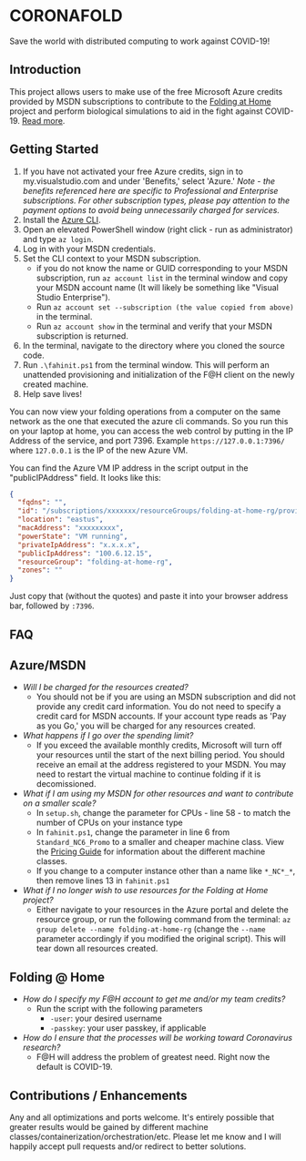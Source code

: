 # CORONAFOLD

Save the world with distributed computing to work against COVID-19!

## Introduction

This project allows users to make use of the free Microsoft Azure credits provided by MSDN subscriptions to contribute to the [Folding at Home](https://foldingathome.org/) project and perform biological simulations to aid in the fight against COVID-19.  [Read more](https://www.hpcwire.com/2020/03/16/foldinghome-turns-its-massive-crowdsourced-computer-network-against-covid-19/).

## Getting Started

1. If you have not activated your free Azure credits, sign in to my.visualstudio.com and under 'Benefits,' select 'Azure.'
    *Note - the benefits referenced here are specific to Professional and Enterprise subscriptions. For other subscription types, please pay attention to the payment options to avoid being unnecessarily charged for services.*
2. Install the [Azure CLI](https://docs.microsoft.com/en-us/cli/azure/install-azure-cli?view=azure-cli-latest).
3. Open an elevated PowerShell window (right click - run as administrator) and type `az login`.
4. Log in with your MSDN credentials.
5. Set the CLI context to your MSDN subscription.
    * if you do not know the name or GUID corresponding to your MSDN subscription, run `az account list` in the terminal window and copy your MSDN account name (It will likely be something like "Visual Studio Enterprise").
    * Run `az account set --subscription (the value copied from above)` in the terminal.
    * Run `az account show` in the terminal and verify that your MSDN subscription is returned.
6. In the terminal, navigate to the directory where you cloned the source code.
7. Run `.\fahinit.ps1` from the terminal window.  This will perform an unattended provisioning and initialization of the F@H client on the newly created machine.
8. Help save lives!

You can now view your folding operations from a computer on the same network as the one that executed the azure cli commands. So you run this on your laptop at home, you can access the web control by putting in the IP Address of the service, and port 7396. Example `https://127.0.0.1:7396/` where `127.0.0.1` is the IP of the new Azure VM.

You can find the Azure VM IP address in the script output in the "publicIPAddress" field. It looks like this:

```json
{
  "fqdns": "",
  "id": "/subscriptions/xxxxxxx/resourceGroups/folding-at-home-rg/providers/Microsoft.Compute/virtualMachines/fah-vm",
  "location": "eastus",
  "macAddress": "xxxxxxxxx",
  "powerState": "VM running",
  "privateIpAddress": "x.x.x.x",
  "publicIpAddress": "100.6.12.15",
  "resourceGroup": "folding-at-home-rg",
  "zones": ""
}
```

Just copy that (without the quotes) and paste it into your browser address bar, followed by `:7396`.

## FAQ

## Azure/MSDN

* *Will I be charged for the resources created?*
  * You should not be if you are using an MSDN subscription and did not provide any credit card information. You do not need to specify a credit card for MSDN accounts. If your account type reads as 'Pay as you Go,' you will be charged for any resources created.
* *What happens if I go over the spending limit?*
  * If you exceed the available monthly credits, Microsoft will turn off your resources until the start of the next billing period. You should receive an email at the address registered to your MSDN. You may need to restart the virtual machine to continue folding if it is decomissioned.
* *What if I am using my MSDN for other resources and want to contribute on a smaller scale?*
  * In `setup.sh`, change the  parameter for CPUs - line 58 - to match the number of CPUs on your instance type
  * In `fahinit.ps1`, change the parameter in line 6 from `Standard_NC6_Promo` to a smaller and cheaper machine class. View the [Pricing Guide](https://azure.microsoft.com/en-us/pricing/details/virtual-machines/windows/) for information about the different machine classes.
  * If you change to a computer instance other than a name like `*_NC*_*`, then remove lines 13 in `fahinit.ps1`
* *What if I no longer wish to use resources for the Folding at Home project?*
  * Either navigate to your resources in the Azure portal and delete the resource group, or run the following command from the terminal: `az group delete --name folding-at-home-rg` (change the `--name` parameter accordingly if you modified the original script). This will tear down all resources created.

## Folding @ Home

* *How do I specify my F@H account to get me and/or my team credits?*
  * Run the script with the following parameters
    * `-user`: your desired username
    * `-passkey`: your user passkey, if applicable
* *How do I ensure that the processes will be working toward Coronavirus research?*
  * F@H will address the problem of greatest need. Right now the default is COVID-19.

## Contributions / Enhancements

Any and all optimizations and ports welcome. It's entirely possible that greater results would be gained by different machine classes/containerization/orchestration/etc. Please let me know and I will happily accept pull requests and/or redirect to better solutions.
